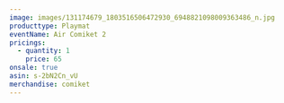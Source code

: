 ```yaml
---
image: images/131174679_1803516506472930_6948821098009363486_n.jpg
producttype: Playmat
eventName: Air Comiket 2
pricings:
  - quantity: 1
    price: 65
onsale: true
asin: s-2bN2Cn_vU
merchandise: comiket
---
```

